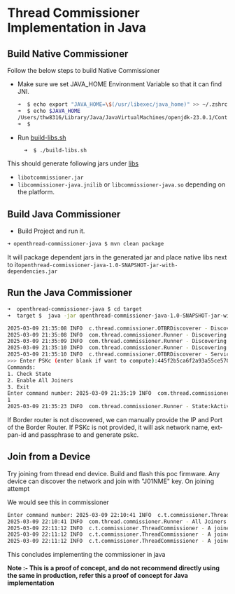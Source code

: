 # Thread Commissioner Implementation in Java

## Build Native Commissioner
Follow the below steps to build Native Commissioner

- Make sure we set JAVA_HOME Environment Variable so that it can find JNI.

    ```bash 
    ➜  $ echo export "JAVA_HOME=\$(/usr/libexec/java_home)" >> ~/.zshrc
    ➜  $ echo $JAVA_HOME
    /Users/thw8316/Library/Java/JavaVirtualMachines/openjdk-23.0.1/Contents/Home  
    ➜  $  
    ```

- Run [build-libs.sh](build-libs.sh) 

  ```bash 
    ➜  $ ./build-libs.sh
  ```
This should generate following jars under [libs](libs)
- `libotcommissioner.jar`
- `libcommissioner-java.jnilib` or `libcommissioner-java.so` depending on the platform. 

## Build Java Commissioner

- Build Project and run it.
```bash
➜ openthread-commissioner-java $ mvn clean package
```
It will package dependent jars in the generated jar and place native libs next to it`openthread-commissioner-java-1.0-SNAPSHOT-jar-with-dependencies.jar`

## Run the Java Commissioner

```bash
➜  openthread-commissioner-java $ cd target  
➜  target $  java -jar openthread-commissioner-java-1.0-SNAPSHOT-jar-with-dependencies.jar 

2025-03-09 21:35:08 INFO  c.thread.commissioner.OTBRDiscoverer - Discovering Border Router at _meshcop._udp.local.
2025-03-09 21:35:08 INFO  com.thread.commissioner.Runner - Discovering Border Router...1
2025-03-09 21:35:09 INFO  com.thread.commissioner.Runner - Discovering Border Router...2
2025-03-09 21:35:10 INFO  com.thread.commissioner.Runner - Discovering Border Router...3
2025-03-09 21:35:10 INFO  c.thread.commissioner.OTBRDiscoverer - Service resolved: 172.20.10.9:49154 OpenThreadDemo 1111111122222222
>>> Enter PSKc (enter blank if want to compute):445f2b5ca6f2a93a55ce570a70efeecb
Commands:
1. Check State
2. Enable All Joiners
3. Exit
Enter command number: 2025-03-09 21:35:19 INFO  com.thread.commissioner.Runner - Commissioner connected successfully!
1
2025-03-09 21:35:23 INFO  com.thread.commissioner.Runner - State:kActive

```

If Border router is not discovered, we can manually provide the IP and Port of the Border Router. If PSKc is not provided, 
it will ask network name, ext-pan-id and passphrase to and generate pskc. 

## Join from a Device

Try joining from thread end device. Build and flash this poc firmware.
Any device can discover the network and join with "J01NME" key. On joining attempt

We would see this in commissioner


```bash
Enter command number: 2025-03-09 22:10:41 INFO  c.t.commissioner.ThreadCommissioner - enableAllJoiners - steeringData=ffffffffffffffffffffffffffffffff A joiner (ID=af5570f5a1810b7a)
2025-03-09 22:10:41 INFO  com.thread.commissioner.Runner - All Joiners are accepted at PSKD:J01NME
2025-03-09 22:11:12 INFO  c.t.commissioner.ThreadCommissioner - A joiner (ID=ca666d7873988c66) is requesting commissioning
2025-03-09 22:11:12 INFO  c.t.commissioner.ThreadCommissioner - A joiner (ID=ca666d7873988c66) is connected with OK
2025-03-09 22:11:12 INFO  c.t.commissioner.ThreadCommissioner - A joiner (ID=ca666d7873988c66) is finalizing

```

This concludes implementing the commissioner in java   

**Note :- This is a proof of concept, and do not recommend directly using the same in production, refer this a proof of concept for Java implementation** 

